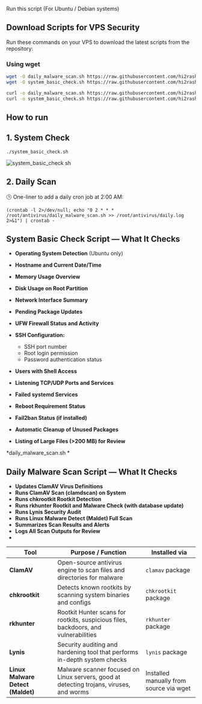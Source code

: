 Run this script (For Ubuntu / Debian systems)

## Download Scripts for VPS Security

Run these commands on your VPS to download the latest scripts from the repository:

### Using wget

```bash
wget -O daily_malware_scan.sh https://raw.githubusercontent.com/hi2rashid/protect_vps/main/daily_malware_scan.sh && chmod +x daily_malware_scan.sh
wget -O system_basic_check.sh https://raw.githubusercontent.com/hi2rashid/protect_vps/main/system_basic_check.sh && chmod +x system_basic_check.sh
```
```bash
curl -o daily_malware_scan.sh https://raw.githubusercontent.com/hi2rashid/protect_vps/main/daily_malware_scan.sh
curl -o system_basic_check.sh https://raw.githubusercontent.com/hi2rashid/protect_vps/main/system_basic_check.sh
```

## How to run


## 1. System Check
```
./system_basic_check.sh
```
![system_basic_check sh](https://github.com/user-attachments/assets/6c8119c5-8273-4276-aa2d-879daa63f8d5)



## 2. Daily Scan


🕒 One-liner to add a daily cron job at 2:00 AM:
```
(crontab -l 2>/dev/null; echo "0 2 * * * /root/antivirus/daily_malware_scan.sh >> /root/antivirus/daily.log 2>&1") | crontab -
```













## System Basic Check Script — What It Checks

* **Operating System Detection** (Ubuntu only)
* **Hostname and Current Date/Time**
* **Memory Usage Overview**
* **Disk Usage on Root Partition**
* **Network Interface Summary**
* **Pending Package Updates**
* **UFW Firewall Status and Activity**
* **SSH Configuration:**

  * SSH port number
  * Root login permission
  * Password authentication status
* **Users with Shell Access**
* **Listening TCP/UDP Ports and Services**
* **Failed systemd Services**
* **Reboot Requirement Status**
* **Fail2ban Status (if installed)**
* **Automatic Cleanup of Unused Packages**
* **Listing of Large Files (>200 MB) for Review**


*daily_malware_scan.sh *
## Daily Malware Scan Script — What It Checks

* **Updates ClamAV Virus Definitions**
* **Runs ClamAV Scan (clamdscan) on System**
* **Runs chkrootkit Rootkit Detection**
* **Runs rkhunter Rootkit and Malware Check (with database update)**
* **Runs Lynis Security Audit**
* **Runs Linux Malware Detect (Maldet) Full Scan**
* **Summarizes Scan Results and Alerts**
* **Logs All Scan Outputs for Review**
* 
| Tool                              | Purpose / Function                                                                      | Installed via                           |
| --------------------------------- | --------------------------------------------------------------------------------------- | --------------------------------------- |
| **ClamAV**                        | Open-source antivirus engine to scan files and directories for malware                  | `clamav` package                        |
| **chkrootkit**                    | Detects known rootkits by scanning system binaries and configs                          | `chkrootkit` package                    |
| **rkhunter**                      | Rootkit Hunter scans for rootkits, suspicious files, backdoors, and vulnerabilities     | `rkhunter` package                      |
| **Lynis**                         | Security auditing and hardening tool that performs in-depth system checks               | `lynis` package                         |
| **Linux Malware Detect (Maldet)** | Malware scanner focused on Linux servers, good at detecting trojans, viruses, and worms | Installed manually from source via wget |
